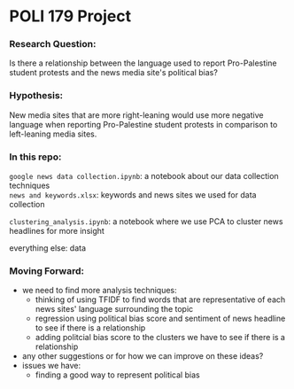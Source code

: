 #  POLI 179 Project


### Research Question: 
Is there a relationship between the language used to report Pro-Palestine student protests and the news media site's political bias?

### Hypothesis: 
New media sites that are more right-leaning would use more negative language when reporting Pro-Palestine student protests in comparison to left-leaning media sites. 


### In this repo: 

`google news data collection.ipynb`: a notebook about our data collection techniques  
`news and keywords.xlsx`: keywords and news sites we used for data collection  

`clustering_analysis.ipynb`: a notebook where we use PCA to cluster news headlines for more insight  

everything else: data


### Moving Forward: 

* we need to find more analysis techniques: 
   - thinking of using TFIDF to find words that are representative of each news sites' language surrounding the topic
   - regression using political bias score and sentiment of news headline to see if there is a relationship 
   - adding politcial bias score to the clusters we have to see if there is a relationship 
* any other suggestions or for how we can improve on these ideas?
* issues we have: 
   - finding a good way to represent political bias
   